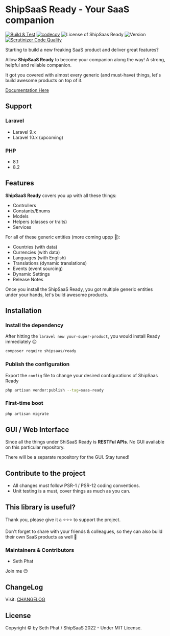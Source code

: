 # ShipSaaS Ready - Your SaaS companion

[![Build & Test](https://github.com/shipsaas/ready/actions/workflows/build.yml/badge.svg)](https://github.com/shipsaas/ready/actions/workflows/build.yml)
[![codecov](https://codecov.io/gh/shipsaas/ready/branch/main/graph/badge.svg?token=9GZ7DKTBIJ)](https://codecov.io/gh/shipsaas/ready)
![License of ShipSaas Ready](https://img.shields.io/github/license/shipsaas/ready)
![Version](https://img.shields.io/badge/Version-1.0.0-green)
[![Scrutinizer Code Quality](https://scrutinizer-ci.com/g/shipsaas/ready/badges/quality-score.png?b=main)](https://scrutinizer-ci.com/g/shipsaas/ready/?branch=main)

Starting to build a new freaking SaaS product and deliver great features? 

Allow **ShipSaaS Ready** to become your companion along the way! A strong, helpful and reliable companion.

It got you covered with almost every generic (and must-have) things, let's build awesome products on top of it.

[Documentation Here](https://phattranminh96.gitbook.io/shipsaas-ready/)

## Support

### Laravel
- Laravel 9.x
- Laravel 10.x (upcoming)

### PHP

- 8.1
- 8.2

## Features

**ShipSaaS Ready** covers you up with all these things:

- Controllers
- Constants/Enums
- Models
- Helpers (classes or traits)
- Services

For all of these generic entities (more coming uppp 🥳):

- Countries (with data)
- Currencies (with data)
- Languages (with English)
- Translations (dynamic translations)
- Events (event sourcing)
- Dynamic Settings
- Release Notes

Once you install the ShipSaaS Ready, you got multiple generic entities under your hands, let's build awesome products.

## Installation

### Install the dependency

After hitting the `laravel new your-super-product`, you would install Ready immediately :wink:

```bash
composer require shipsaas/ready
```

### Publish the configuration

Export the `config` file to change your desired configurations of ShipSaas Ready

```bash
php artisan vendor:publish --tag=saas-ready
```

### First-time boot

```bash
php artisan migrate
```

## GUI / Web Interface

Since all the things under ShiSaaS Ready is **RESTFul APIs**. No GUI available on this particular repository.

There will be a separate repository for the GUI. Stay tuned!

## Contribute to the project

- All changes must follow PSR-1 / PSR-12 coding conventions.
- Unit testing is a must, cover things as much as you can.

## This library is useful?

Thank you, please give it a ⭐️⭐️⭐️ to support the project.

Don't forget to share with your friends & colleagues, so they can also build their own SaaS products as well 🚀

### Maintainers & Contributors

- Seth Phat

Join me :wink:

## ChangeLog

Visit: [CHANGELOG](./CHANGELOG.md)

## License

Copyright &copy; by Seth Phat / ShipSaaS 2022 - Under MIT License.
